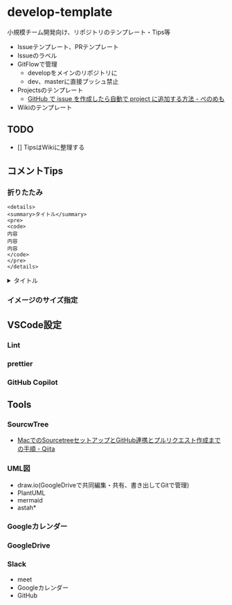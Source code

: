 # develop-template
小規模チーム開発向け、リポジトリのテンプレート・Tips等

- Issueテンプレート、PRテンプレート
- Issueのラベル
- GitFlowで管理
  - developをメインのリポジトリに
  - dev、masterに直接プッシュ禁止
- Projectsのテンプレート
  - [GitHub で issue を作成したら自動で project に追加する方法 \- ぺのめも](https://peno022.hatenablog.com/entry/add-issues-to-github-project)
- Wikiのテンプレート

## TODO

- [] TipsはWikiに整理する

## コメントTips

### 折りたたみ
```
<details>
<summary>タイトル</summary>
<pre>
<code>
内容
内容
内容
</code>
</pre>
</details>
```
<details>
<summary>タイトル</summary>
<pre>
<code>
内容
内容
内容
</code>
</pre>
</details>

### イメージのサイズ指定

## VSCode設定

### Lint
### prettier
### GitHub Copilot

## Tools
### SourcwTree
- [MacでのSourcetreeセットアップとGitHub連携とプルリクエスト作成までの手順 \- Qiita](https://qiita.com/suzutatsu/items/817f58cfb6e69f56d134)
### UML図
- draw.io(GoogleDriveで共同編集・共有、書き出してGitで管理)
- PlantUML
- mermaid
- astah*
### Googleカレンダー
### GoogleDrive
### Slack
- meet
- Googleカレンダー
- GitHub
